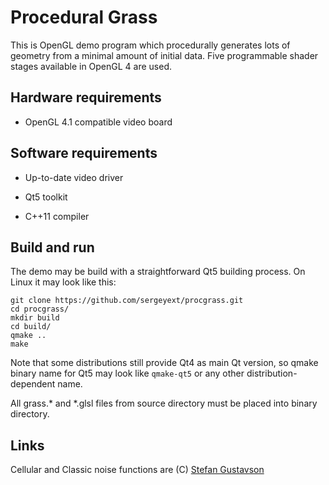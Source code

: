 # Procedural Grass

This is OpenGL demo program which procedurally generates lots of geometry from a minimal amount of initial data. Five programmable shader stages available in OpenGL 4 are used.

Hardware requirements
---

 - OpenGL 4.1 compatible video board

Software requirements
---

 - Up-to-date video driver

 - Qt5 toolkit
 
 - C++11 compiler

Build and run
---

The demo may be build with a straightforward Qt5 building process. On Linux it may look like this:

```
git clone https://github.com/sergeyext/procgrass.git
cd procgrass/
mkdir build
cd build/
qmake ..
make
```

Note that some distributions still provide Qt4 as main Qt version, so qmake binary name for Qt5 may look like
`qmake-qt5` or any other distribution-dependent name.

All grass.* and *.glsl files from source directory must be placed into binary directory.

Links
---
Cellular and Classic noise functions are (C) [Stefan Gustavson](https://github.com/stegu/webgl-noise)
